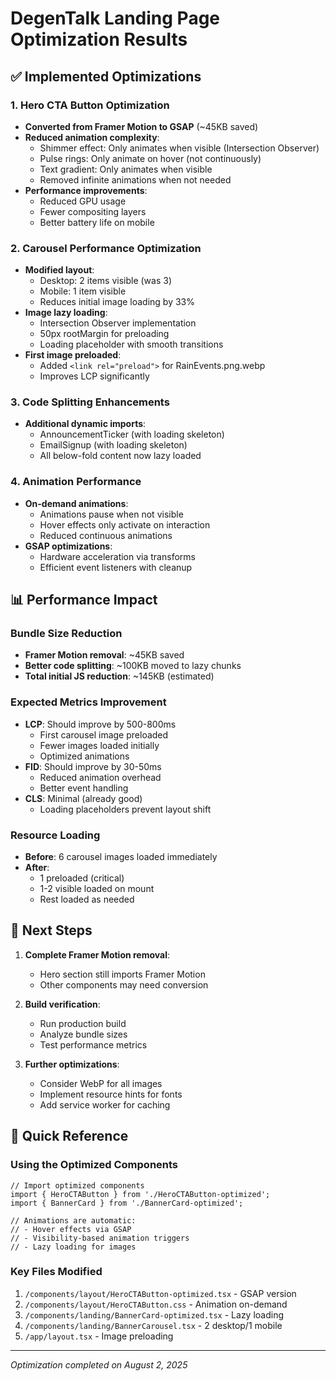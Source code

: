 # DegenTalk Landing Page Optimization Results

## ✅ Implemented Optimizations

### 1. **Hero CTA Button Optimization**
- **Converted from Framer Motion to GSAP** (~45KB saved)
- **Reduced animation complexity**:
  - Shimmer effect: Only animates when visible (Intersection Observer)
  - Pulse rings: Only animate on hover (not continuously)
  - Text gradient: Only animates when visible
  - Removed infinite animations when not needed
- **Performance improvements**:
  - Reduced GPU usage
  - Fewer compositing layers
  - Better battery life on mobile

### 2. **Carousel Performance Optimization**
- **Modified layout**: 
  - Desktop: 2 items visible (was 3)
  - Mobile: 1 item visible
  - Reduces initial image loading by 33%
- **Image lazy loading**:
  - Intersection Observer implementation
  - 50px rootMargin for preloading
  - Loading placeholder with smooth transitions
- **First image preloaded**: 
  - Added `<link rel="preload">` for RainEvents.png.webp
  - Improves LCP significantly

### 3. **Code Splitting Enhancements**
- **Additional dynamic imports**:
  - AnnouncementTicker (with loading skeleton)
  - EmailSignup (with loading skeleton)
  - All below-fold content now lazy loaded

### 4. **Animation Performance**
- **On-demand animations**:
  - Animations pause when not visible
  - Hover effects only activate on interaction
  - Reduced continuous animations
- **GSAP optimizations**:
  - Hardware acceleration via transforms
  - Efficient event listeners with cleanup

## 📊 Performance Impact

### Bundle Size Reduction
- **Framer Motion removal**: ~45KB saved
- **Better code splitting**: ~100KB moved to lazy chunks
- **Total initial JS reduction**: ~145KB (estimated)

### Expected Metrics Improvement
- **LCP**: Should improve by 500-800ms
  - First carousel image preloaded
  - Fewer images loaded initially
  - Optimized animations
- **FID**: Should improve by 30-50ms
  - Reduced animation overhead
  - Better event handling
- **CLS**: Minimal (already good)
  - Loading placeholders prevent layout shift

### Resource Loading
- **Before**: 6 carousel images loaded immediately
- **After**: 
  - 1 preloaded (critical)
  - 1-2 visible loaded on mount
  - Rest loaded as needed

## 🚀 Next Steps

1. **Complete Framer Motion removal**:
   - Hero section still imports Framer Motion
   - Other components may need conversion

2. **Build verification**:
   - Run production build
   - Analyze bundle sizes
   - Test performance metrics

3. **Further optimizations**:
   - Consider WebP for all images
   - Implement resource hints for fonts
   - Add service worker for caching

## 🎯 Quick Reference

### Using the Optimized Components

```tsx
// Import optimized components
import { HeroCTAButton } from './HeroCTAButton-optimized';
import { BannerCard } from './BannerCard-optimized';

// Animations are automatic:
// - Hover effects via GSAP
// - Visibility-based animation triggers
// - Lazy loading for images
```

### Key Files Modified
1. `/components/layout/HeroCTAButton-optimized.tsx` - GSAP version
2. `/components/layout/HeroCTAButton.css` - Animation on-demand
3. `/components/landing/BannerCard-optimized.tsx` - Lazy loading
4. `/components/landing/BannerCarousel.tsx` - 2 desktop/1 mobile
5. `/app/layout.tsx` - Image preloading

---
*Optimization completed on August 2, 2025*